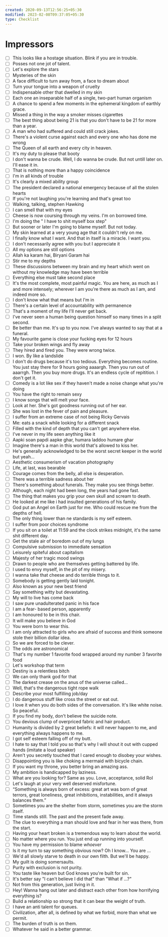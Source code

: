 ```yaml
---
created: 2020-09-13T12:56:25+05:30
modified: 2023-02-08T09:37:05+05:30
type: Checklist
---
```


# Impressors

- [ ] This looks like a hostage situation. Blink if you are in trouble.
- [ ] Posses not one jot of talent.
- [ ] Let's explore the stars
- [ ] Mysteries of the skin
- [ ] A face difficult to turn away from, a face to dream about
- [ ] Turn your tongue into a weapon of cruelty
- [ ] Indispensable other that dwelled in my skin
- [ ] Each one an inseparable half of a single, two-part human organism
- [ ] A chance to spend a few moments in the ephemeral kingdom of earthly grace.
- [ ] Missed a thing in the way a smoker misses cigarettes
- [ ] The best thing about being 21 is that you don't have to be 21 for more than a year.
- [ ] A man who had suffered and could still crack jokes.
- [ ] There's a violent curse against each and every one who has done me wrong
- [ ] The Queen of all earth and every city in heaven.
- [ ] It's my duty to please that booty
- [ ] I don't wanna be crude. Well, I do wanna be crude. But not untill later on. I'll ease it in.
- [ ] That is nothing more than a happy coincidence
- [ ] I'm in all kinds of trouble
- [ ] It's clearly a mixed ability group
- [ ] The president declared a national emergency because of all the stolen hearts
- [ ] If you're not laughing you're learning and that's great too
- [ ] Walking, talking, stephen Hawking
- [ ] I can smell that with my eyes
- [ ] Cheese is now coursing through my veins. I'm on borrowed time.
- [ ] I'm doing the " I have to shit myself box step"
- [ ] But sooner or later I'm going to blame myself. But not today.
- [ ] My skin learned at a very young age that it couldn't rely on me.
- [ ] I finally know what I want. And that in itself is a miracle. I want you.
- [ ] I don't necessarily agree with you but I appreciate it
- [ ] All my options are still options
- [ ] Allah ka karam hai, Biryani Garam hai
- [ ] Stir me to my depths
- [ ] These discussions between my brain and my heart which went on without my knowledge may have been terrible
- [ ] Everything else must take second place
- [ ] It's the most complete, most painful magic. You are here, as much as I and more intensely; wherever I am you're there as much as I am, and indeed more so.
- [ ] I don't know what that means but I'm in
- [ ] There's a certain level of accountability with permanence
- [ ] That's a moment of my life I'll never get back.
- [ ] I've never seen a human being question himself so many times in a split second.
- [ ] Be better than me. It's up to you now. I've always wanted to say that at a funeral.
- [ ] My favourite game is close your fucking eyes for 12 hours
- [ ] Take your broken wings and fly away
- [ ] They hired and fired you. They were wrong twice.
- [ ] I won. By like a landslide
- [ ] I don't do drugs because it's too tedious. Everything becomes routine. You just stay there for 9 hours going aaaargh. Then you run out of aaarrgh. Then you buy more drugs. It's an endless cycle of repitition. I don't get it.
- [ ] Comedy is a lot like sex if they haven't made a noise change what you're doing
- [ ] You have the right to remain sexy
- [ ] I know songs that will melt your face.
- [ ] Look at her. She's got goodness running out of her ear.
- [ ] She was lost in the fever of pain and pleasure.
- [ ] I suffer from an extreme case of not being Ricky Gervais
- [ ] Me: eats a snack while looking for a different snack
- [ ] Filled with the kind of depth that you can't get anywhere else.
- [ ] I've never in my life seen anything like it
- [ ] Aapki soan papdi aapke ghar, humara laddoo humare ghar
- [ ] Imagine there's a man in this world that's allowed to kiss her.
- [ ] He's generally acknowledged to be the worst secret keeper in the world but yeah...
- [ ] Aesthetic consumerism of vacation photography
- [ ] Life, at last, was bearable
- [ ] Courage comes from the belly, all else is desperation.
- [ ] There was a terrible sadness about her
- [ ] There's something about funerals. They make you see things better.
- [ ] Although, each night had been long, the years had gone fast.
- [ ] The thing that makes you grip your own skull and scream to death.
- [ ] He looked at me like i had insulted generations of his family.
- [ ] God put an Angel on Earth just for me. Who could rescue me from the depths of hell.
- [ ] The only thing lower than ne standards is my self esteem.
- [ ] I suffer from poor choices syndrome
- [ ] If you sit on a toilet at 11:59 and the clock strikes midnight, it's the same shit different day.
- [ ] Get the stale air of boredom out of my lungs
- [ ] Compulsive submission to immediate sensation
- [ ] Leisurely spiteful about capitalism
- [ ] Majesty of her tragic mood swings
- [ ] Drawn to people who are themselves getting battered by life.
- [ ] I used to envy myself, in the pit of my misery.
- [ ] I wanna take that cheese and do terrible things to it.
- [ ] Somebody is getting gently laid tonight.
- [ ] Also known as your new best friend
- [ ] Say something witty but devastating.
- [ ] My will to live has come back
- [ ] I saw pure unadulterated panic in his face
- [ ] I am a fear- based person, apparently
- [ ] I am honoured to be in this chair.
- [ ] It will make you believe in God
- [ ] You were born to wear this.
- [ ] I am only attracted to girls who are afraid of success and think someone stole their billion dollar idea.
- [ ] So we are forced to be clever.
- [ ] The odds are astronomical
- [ ] That's my number 1 favorite food wrapped around my number 3 favorite food
- [ ] Let's workshop that term
- [ ] Destiny is a relentless bitch
- [ ] We can only thank god for that
- [ ] The darkest crease on the anus of the universe called...
- [ ] Well, that's the dangerous tight rope walk
- [ ] Describe your most fulfilling job/day
- [ ] I do dangerous stuff like cross the street or eat out.
- [ ] I love it when you do both sides of the conversation. It's like white noise. So peaceful.
- [ ] If you find my body, don't believe the suicide note.
- [ ] You devious clump of overpriced fabric and hair product.
- [ ] Humanity is divided by 2 great beliefs: it will never happen to me, and everything always happens to me.
- [ ] I got self esteem falling off of my butt.
- [ ] I hate to say that I told you so that's why I will shout it out with cupped hands (imitate a loud speaker)
- [ ] Aren't you secretly touched that I cared enough to disobey your wishes.
- [ ] Disappointing you is like choking a mermaid with bicycle chain.
- [ ] If you want my throne, you better bring an amazing ass.
- [ ] My ambition is handicapped by laziness.
- [ ] What are you looking for? Same as you. Love, acceptance, solid RoI
- [ ] Let's laugh at your very well deserved misfortune.
- [ ] “Something is always born of excess: great art was born of great terrors, great loneliness, great inhibitions, instabilities, and it always balances them.”
- [ ] Sometimes you are the shelter from storm, sometimes you are the storm itself.
- [ ] Time stands still. The past and the present fade away.
- [ ] The clue to everything a man should love and fear in her was there, from the start.
- [ ] Having your heart broken is a tremendous way to learn about the world.
- [ ] No matter where you run. You just end up running into yourself.
- [ ] You have my permission to blame *whoever*
- [ ] Is it my turn to say something obvious now? Oh I know... You are ...
- [ ] We'd all slowly starve to death in our own filth. But we'll be happy.
- [ ] My guilt is doing somersaults.
- [ ] Purity with exclusion is not purity.
- [ ] You taste like heaven but God knows you're built for sin.
- [ ] It's better say "I can't believe I did that" than "What if ...?"
- [ ] Not from this generation, just living in it.
- [ ] Hey! Wanna hang out later and distract each other from how horrifying everything is?
- [ ] Build a relationship so strong that it can bear the weight of truth.
- [ ] I have an anti talent for queues.
- [ ] Civilization, after all, is defined by what we forbid, more than what we permit.
- [ ] The burden of truth is on them.
- [ ] Whatever he said in a better grammar.
